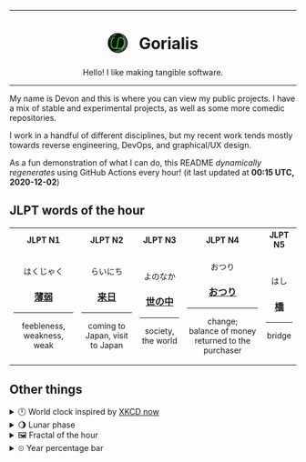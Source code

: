***

<h1 align="center">
<sub>
    <img src="readme/resources/avatar.png" height="36">
</sub>
&nbsp;
Gorialis
</h1>
<p align="center">
Hello! I like making tangible software.
</p>

***

My name is Devon and this is where you can view my public projects. I have a mix of stable and experimental projects, as well as some more comedic repositories.

I work in a handful of different disciplines, but my recent work tends mostly towards reverse engineering, DevOps, and graphical/UX design.

As a fun demonstration of what I can do, this README *dynamically regenerates* using GitHub Actions every hour! (it last updated at **00:15 UTC, 2020-12-02**)

<h2>JLPT words of the hour</h2>
<table>
    <tr>
        <th>JLPT N1</th>
        <th>JLPT N2</th>
        <th>JLPT N3</th>
        <th>JLPT N4</th>
        <th>JLPT N5</th>
    </tr>
    <tr>
        <td>
            <p align="center">はくじゃく</p>
            <h3 align="center"><b><a href="https://jisho.org/search/%E8%96%84%E5%BC%B1">薄弱</a></b></h3>
            <hr>
            <p align="center">feebleness,<wbr> weakness,<wbr> weak</p>
        </td>
        <td>
            <p align="center">らいにち</p>
            <h3 align="center"><b><a href="https://jisho.org/search/%E6%9D%A5%E6%97%A5">来日</a></b></h3>
            <hr>
            <p align="center">coming to Japan,<wbr> visit to Japan</p>
        </td>
        <td>
            <p align="center">よのなか</p>
            <h3 align="center"><b><a href="https://jisho.org/search/%E4%B8%96%E3%81%AE%E4%B8%AD">世の中</a></b></h3>
            <hr>
            <p align="center">society,<wbr> the world</p>
        </td>
        <td>
            <p align="center">おつり</p>
            <h3 align="center"><b><a href="https://jisho.org/search/%E3%81%8A%E3%81%A4%E3%82%8A">おつり</a></b></h3>
            <hr>
            <p align="center">change;<br> balance of money returned to the purchaser</p>
        </td>
        <td>
            <p align="center">はし</p>
            <h3 align="center"><b><a href="https://jisho.org/search/%E6%A9%8B">橋</a></b></h3>
            <hr>
            <p align="center">bridge</p>
        </td>
    </tr>
</table>

<h2>Other things</h2>
<details>
<summary>🕛  World clock inspired by <a href="https://xkcd.com/now">XKCD now</a></summary>

> <img src="generated/now.png" width="512">

</details>
<details>
<summary>🌖 Lunar phase</summary>

The moon is approximately 59.15% through its phase (Waning Gibbous).

</details>
<details>
<summary>&#x1f5bc; Fractal of the hour</summary>

> <img src="generated/fractal.png" width="512">

</details>
<details>
<summary>&#x23f2; Year percentage bar</summary>
<pre><code>2020 [██████████████████▁▁] 91.81%</code></pre>
</details>
